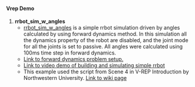 #### Vrep Demo

1. **rrbot_sim_w_angles**
     - [rrbot_sim_w_angles](./rrbot_sim_w_angles) is a simple rrbot simulation driven by angles calculated by using forward dynamics method. In this simulation all the dynamics property of the robot are disabled, and the joint mode for all the joints is set to passive. All angles were calculated using 100ms time step in forward dynamics.
     - [Link to forward dynamics problem setup.](https://docs.google.com/presentation/d/1W8WphlGoQqXetHkiepuZslzUj_y9xTa8acXhAWWg8ng/edit?usp=sharing)
     - [Link to video demo of building and simulating simple rrbot](https://youtu.be/wHrgG9ZYh24)
     - This example used the script from Scene 4 in V-REP Introduction by Northwestern University. [Link to wiki page](http://hades.mech.northwestern.edu/index.php/V-REP_Introduction)
